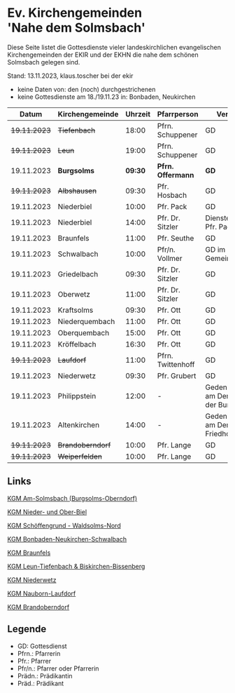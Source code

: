 # Ev. Kirchengemeinden<br>'Nahe dem Solmsbach'
Diese Seite listet die Gottesdienste vieler landeskirchlichen evangelischen Kirchengemeinden
der EKIR und der EKHN die nahe dem schönen Solmsbach gelegen sind.

Stand: 13.11.2023, klaus.toscher bei der ekir
- keine Daten von: den (noch) durchgestrichenen
- keine Gottesdienste am 18./19.11.23 in: Bonbaden, Neukirchen

Datum        | Kirchengemeinde | Uhrzeit    | Pfarrperson       | Veranstaltung |
------------ | --------------- | ---------- | ----------------- | ------------- |
~~19.11.2023~~  | ~~Tiefenbach~~   | 18:00      | Pfrn. Schuppener  | GD            |
~~19.11.2023~~   | ~~Leun~~        | 19:00      | Pfrn. Schuppener  | GD            |
19.11.2023   | **Burgsolms**   | **09:30**  | **Pfrn. Offermann**  | **GD**     |
~~19.11.2023~~   | ~~Albshausen~~  | 09:30      | Pfr. Hosbach      | GD            |
19.11.2023   | Niederbiel      | 10:00      | Pfr. Pack         | GD            |
19.11.2023   | Niederbiel      | 14:00      | Pfr. Dr. Sitzler  | Dienstentpflichtung Pfr. Pack |
19.11.2023   | Braunfels       | 11:00      | Pfr. Seuthe       | GD            |
19.11.2023   | Schwalbach      | 10:00      | Pfr/n. Vollmer    | GD im Gemeindehaus |
19.11.2023   | Griedelbach     | 09:30      | Pfr. Dr. Sitzler  | GD            |
19.11.2023   | Oberwetz        | 11:00      | Pfr. Dr. Sitzler  | GD            |
19.11.2023   | Kraftsolms      | 09:30      | Pfr. Ott          | GD            |
19.11.2023   | Niederquembach  | 11:00      | Pfr. Ott          | GD            |
19.11.2023   | Oberquembach    | 15:00      | Pfr. Ott          | GD            |
19.11.2023   | Kröffelbach     | 16:30      | Pfr. Ott          | GD            |
~~19.11.2023~~   | ~~Laufdorf~~    | 11:00      | Pfrn. Twittenhoff | GD            |
19.11.2023   | Niederwetz      | 09:30      | Pfr. Grubert      | GD            |
19.11.2023   | Philippstein    | 12:00      | -                 | Gedenkveranstaltung am Denkmal unter der Burg |
19.11.2023   | Altenkirchen    | 14:00      | -                 | Gedenkveranstaltung am Denkmal auf dem Friedhof |
~~19.11.2023~~   | ~~Brandoberndorf~~  | 10:00      | Pfr. Lange        | GD            |
~~19.11.2023~~   | ~~Weiperfelden~~    | 10:00      | Pfr. Lange        | GD            |


## Links

[KGM Am-Solmsbach (Burgsolms-Oberndorf)](https://burgsolms.ekir.de)

[KGM Nieder- und Ober-Biel](http://www.kirche-niederbiel.de/termine)

[KGM Schöffengrund - Waldsolms-Nord](https://schoeffengrund-waldsolms.ekir.de)

[KGM Bonbaden-Neukirchen-Schwalbach](https://www.evangelisch-bonbaden-schwalbach-neukirchen.de/gottesdienste/)

[KGM Braunfels](https://www.evangelisch-in-braunfels.de)

[KGM Leun-Tiefenbach & Biskirchen-Bissenberg](https://ol.wittich.de/titel/1108/)

[KGM Niederwetz](https://www.kirchengemeinde-nwrk.de/gemeinde-info/niederwetz/)

[KGM Nauborn-Laufdorf](https://ol.wittich.de/titel/1161/)

[KGM Brandoberndorf](https://ol.wittich.de/titel/1212/)


## Legende
- GD: Gottesdienst
- Pfrn.: Pfarrerin
- Pfr.: Pfarrer
- Pfr/n.: Pfarrer oder Pfarrerin
- Prädn.: Prädikantin
- Präd.: Prädikant
